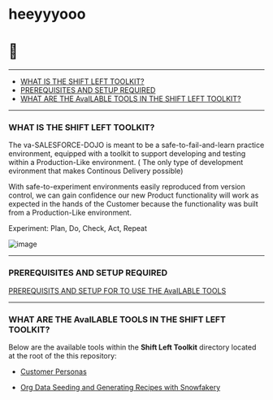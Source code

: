 # heeyyyooo

# :martial_arts_uniform:

---

* [WHAT IS THE SHIFT LEFT TOOLKIT?](#what-is-shift-left-toolkit)
* [PREREQUISITES AND SETUP REQUIRED](#setup-steps)
* [WHAT ARE THE AvaILABLE TOOLS IN THE SHIFT LEFT TOOLKIT?](#shift-left-toolkit)

---

### <a name="what-is-shift-left-toolkit"></a>WHAT IS THE SHIFT LEFT TOOLKIT? 
 
The va-SALESFORCE-DOJO is meant to be a safe-to-fail-and-learn practice environment, equipped with a toolkit to support developing and testing within a Production-Like environment. ( The only type of development evironment that makes Continous Delivery possible)
 
With safe-to-experiment environments easily reproduced from version control, we can gain confidence our new Product functionality will work as expected in the hands of the Customer because the functionality was built from a Production-Like environment.

Experiment: Plan, Do, Check, Act, Repeat

![image](https://user-images.githubusercontent.com/3968818/234960070-4d665ba3-929d-4907-a504-6e55d63ff1b8.png)

---

### <a name="setup-steps"></a>PREREQUISITES AND SETUP REQUIRED

[PREREQUISITS AND SETUP FOR TO USE THE AvaILABLE TOOLS](https://github.com/department-of-veterans-affairs/va-salesforce-dojo/wiki/PREREQUISITES-AND-SETUP)

---

### <a name="shift-left-toolkit"></a>WHAT ARE THE AvaILABLE TOOLS IN THE SHIFT LEFT TOOLKIT?

  Below are the available tools within the **Shift Left Toolkit** directory located at the root of the this repository:

  * [Customer Personas]()

  * [Org Data Seeding and Generating Recipes with Snowfakery]()
